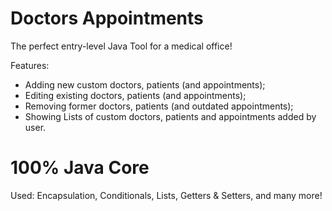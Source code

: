 # Doctors Appointments

The perfect entry-level Java Tool for a medical office!

Features:
- Adding new custom doctors, patients (and appointments);
- Editing existing doctors, patients (and appointments);
- Removing former doctors, patients (and outdated appointments);
- Showing Lists of custom doctors, patients and appointments added by user.

# 100% Java Core

Used: Encapsulation, Conditionals, Lists, Getters & Setters, and many more!

